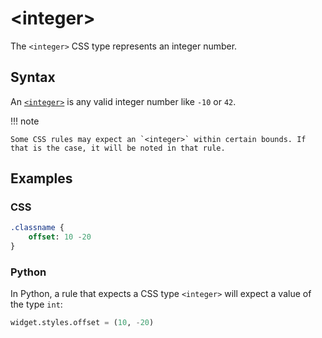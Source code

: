 # &lt;integer&gt;

The `<integer>` CSS type represents an integer number.

## Syntax

An [`<integer>`](/css_types/integer) is any valid integer number like `-10` or `42`.

!!! note

    Some CSS rules may expect an `<integer>` within certain bounds. If that is the case, it will be noted in that rule.

## Examples

### CSS

```sass
.classname {
    offset: 10 -20
}
```

### Python

In Python, a rule that expects a CSS type `<integer>` will expect a value of the type `int`:

```py
widget.styles.offset = (10, -20)
```

